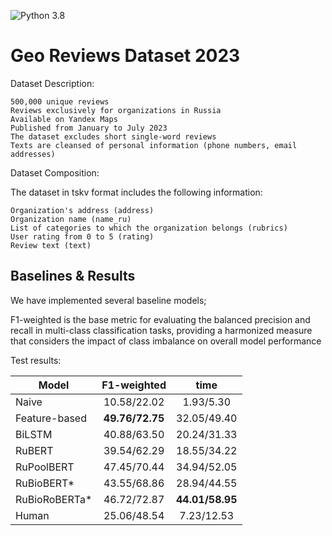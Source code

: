 ![Python 3.8](https://img.shields.io/badge/python-3.8-green.svg)

# Geo Reviews Dataset 2023
Dataset Description:

    500,000 unique reviews
    Reviews exclusively for organizations in Russia
    Available on Yandex Maps
    Published from January to July 2023
    The dataset excludes short single-word reviews
    Texts are cleansed of personal information (phone numbers, email addresses)

Dataset Composition:

The dataset in tskv format includes the following information:

    Organization's address (address)
    Organization name (name_ru)
    List of categories to which the organization belongs (rubrics)
    User rating from 0 to 5 (rating)
    Review text (text)


## Baselines & Results
We have implemented several baseline models; 

F1-weighted is the base metric for evaluating the balanced precision and recall in multi-class classification tasks, providing a harmonized measure that considers the impact of class imbalance on overall model performance

Test results:

| Model | F1-weighted | time |
| ------ | :------: | :------: |
|Naive | 10.58/22.02 | 1.93/5.30 | 
|Feature-based | **49.76/72.75**  |  32.05/49.40  | 
|BiLSTM | 40.88/63.50  |  20.24/31.33  |   
|RuBERT | 39.54/62.29 | 18.55/34.22 | 
|RuPoolBERT | 47.45/70.44 | 34.94/52.05 | 
|RuBioBERT* | 43.55/68.86 | 28.94/44.55 |
|RuBioRoBERTa* | 46.72/72.87 | **44.01/58.95** |
|Human | 25.06/48.54 | 7.23/12.53 | **93.36** | 
